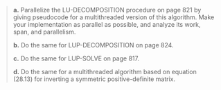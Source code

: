 > **a.** Parallelize the $\text{LU-DECOMPOSITION}$ procedure on page 821 by giving pseudocode for a multithreaded version of this algorithm. Make your implementation as parallel as possible, and analyze its work, span, and parallelism.
>
> **b.** Do the same for $\text{LUP-DECOMPOSITION}$ on page 824.
>
> **c.** Do the same for $\text{LUP-SOLVE}$ on page 817.
>
> **d.** Do the same for a multithreaded algorithm based on equation $\text{(28.13)}$ for inverting a symmetric positive-definite matrix.

